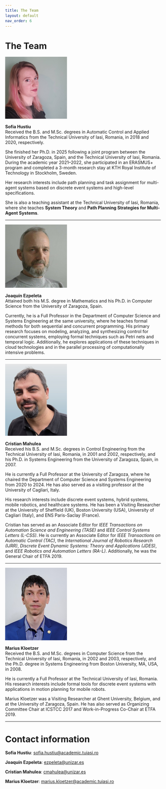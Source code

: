 ```yaml
---
title: The Team
layout: default
nav_order: 6
---
```


# The Team 




<img src="images/hustiu_photo.jpg" alt="Sofia Hustiu" width="200"/>

**Sofia Hustiu**  
Received the B.S. and M.Sc. degrees in Automatic Control and Applied Informatics from the Technical University of Iasi, Romania, in 2018 and 2020, respectively.  

She finished her Ph.D. in 2025 following a joint program between the University of Zaragoza, Spain, and the Technical University of Iasi, Romania. During the academic year 2021–2022, she participated in an ERASMUS+ program and completed a 3-month research stay at KTH Royal Institute of Technology in Stockholm, Sweden.  

Her research interests include path planning and task assignment for multi-agent systems based on discrete event systems and high-level specifications.  

She is also a teaching assistant at the Technical University of Iasi, Romania, where she teaches **System Theory** and **Path Planning Strategies for Multi-Agent Systems**.

---
<img src="images/ezpeleta.png" alt="Joaquín Ezpeleta" width="200"/>

**Joaquín Ezpeleta**  
Attained both his M.S. degree in Mathematics and his Ph.D. in Computer Science from the University of Zaragoza, Spain.  

Currently, he is a Full Professor in the Department of Computer Science and Systems Engineering at the same university, where he teaches formal methods for both sequential and concurrent programming. His primary research focuses on modeling, analyzing, and synthesizing control for concurrent systems, employing formal techniques such as Petri nets and temporal logic. Additionally, he explores applications of these techniques in cloud technologies and in the parallel processing of computationally intensive problems.

---

<img src="images/cristian_mahulea.png" alt="Cristian Mahulea" width="200"/>

**Cristian Mahulea**  
Received his B.S. and M.Sc. degrees in Control Engineering from the Technical University of Iasi, Romania, in 2001 and 2002, respectively, and his Ph.D. in Systems Engineering from the University of Zaragoza, Spain, in 2007.  

He is currently a Full Professor at the University of Zaragoza, where he chaired the Department of Computer Science and Systems Engineering from 2020 to 2024. He has also served as a visiting professor at the University of Cagliari, Italy.  

His research interests include discrete event systems, hybrid systems, mobile robotics, and healthcare systems. He has been a Visiting Researcher at the University of Sheffield (UK), Boston University (USA), University of Cagliari (Italy), and ENS Paris-Saclay (France).  

Cristian has served as an Associate Editor for *IEEE Transactions on Automation Science and Engineering (TASE)* and *IEEE Control Systems Letters (L-CSS)*. He is currently an Associate Editor for *IEEE Transactions on Automatic Control (TAC)*, the *International Journal of Robotics Research (IJRR)*, *Discrete Event Dynamic Systems: Theory and Applications (JDES)*, and *IEEE Robotics and Automation Letters (RA-L)*. Additionally, he was the General Chair of ETFA 2019.

---

<img src="images/kloetzer_photo.jpg" alt="Marius Kloetzer" width="200"/>

**Marius Kloetzer**  
Received the B.S. and M.Sc. degrees in Computer Science from the Technical University of Iasi, Romania, in 2002 and 2003, respectively, and the Ph.D. degree in Systems Engineering from Boston University, MA, USA, in 2008.  

He is currently a Full Professor at the Technical University of Iasi, Romania. His research interests include formal tools for discrete event systems with applications in motion planning for mobile robots.  

Marius Kloetzer was a Visiting Researcher at Ghent University, Belgium, and at the University of Zaragoza, Spain. He has also served as Organizing Committee Chair at ICSTCC 2017 and Work-in-Progress Co-Chair at ETFA 2019.

---



# Contact information
**Sofia Hustiu**: sofia.hustiu@academic.tuiasi.ro

**Joaquín Ezpeleta**: ezpeleta@unizar.es

**Cristian Mahulea**: cmahulea@unizar.es

**Marius Kloetzer**: marius.kloetzer@academic.tuiasi.ro



